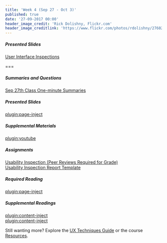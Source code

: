 ```yaml
---
title: 'Week 4 (Sep 27 - Oct 3)'
published: true
date: '27-09-2017 00:00'
header_image_credit: 'Rick Dolishny, Flickr.com'
header_image_creditlink: 'https://www.flickr.com/photos/rdolishny/2760207306/'
---
```


##### Presented Slides
[User Interface Inspections](https://swipe.to/9967fp)

===

##### Summaries and Questions  
[Sep 27th Class One-minute Summaries](https://canvas.sfu.ca/courses/36662/assignments/267535)

##### Presented Slides  
[plugin:page-inject](/slide-decks/week-04)

##### Supplemental Materials  
[plugin:youtube](https://www.youtube.com/watch?v=gSm6bOw-KcQ)

##### Assignments
[Usability Inspection (Peer Reviews Required for Grade)](https://canvas.sfu.ca/courses/36662/assignments/267545)   
[Usability Inspection Report Template](https://canvas.sfu.ca/courses/36662/files/folder/Handouts/Usability%20Inspection%20Report%20Template#)

##### Required Reading  
[plugin:page-inject](/required-readings/week-04)

##### Supplemental Readings  
[plugin:content-inject](/ux-techniques-guide/how-to-conduct-a-usability-inspection/cognitive-walkthroughs)  
[plugin:content-inject](/ux-techniques-guide/how-to-conduct-a-usability-inspection/heuristic-evaluations)  

Still wanting more? Explore the [UX Techniques Guide](../../ux-techniques-guide) or the course [Resources](../../resources).
